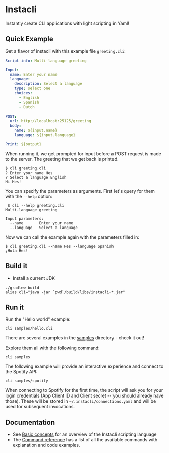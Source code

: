 # Instacli

Instantly create CLI applications with light scripting in Yaml!

## Quick Example

Get a flavor of instacli with this example file `greeting.cli`:

<!-- run before example
${input}:
    name: Hes
    language: English
-->

```yaml
Script info: Multi-language greeting

Input:
  name: Enter your name
  language:
    description: Select a language
    type: select one
    choices:
      - English
      - Spanish
      - Dutch

POST:
  url: http://localhost:25125/greeting
  body:
    name: ${input.name}
    language: ${input.language}

Print: ${output}
```

When running it, we get prompted for input before a POST request is made to the server. The greeting that we get back is
printed.

```commandline
$ cli greeting.cli 
? Enter your name Hes
? Select a language English
Hi Hes!
```

You can specify the parameters as arguments. First let's query for them with the `--help` option:

```commandline
 $ cli --help greeting.cli 
Multi-language greeting

Input parameters:
  --name       Enter your name
  --language   Select a language
```

Now we can call the example again with the parameters filled in:

```commandline
$ cli greeting.cli --name Hes --language Spanish
¡Hola Hes!
```

## Build it

* Install a current JDK

```commandline
./gradlew build
alias cli="java -jar `pwd`/build/libs/instacli-*.jar"
```

## Run it

Run the "Hello world" example:

```commandline
cli samples/hello.cli
```

There are several examples in the [samples](samples) directory - check it out!

Explore them all with the following command:

```commandline
cli samples
```

The following example will provide an interactive experience and connect to the Spotify API:

```commandline
cli samples/spotify
```

When connecting to Spotify for the first time, the script will ask you for your login credentials (App Client ID and
Client secret -- you should already have
those). These will be stored
in `~/.instacli/connections.yaml` and will be used for subsequent invocations.

## Documentation

* See [Basic concepts](instacli-spec/basic-concepts) for an overview of the Instacli scripting language
* The [Command reference](instacli-spec/command-reference/README.md) has a list of all the available commands with
  explanation and code examples.

<!--
# Highlight Reel

Main ideas:
* Everything is Yaml
* Code should be easy to read

## Http requests as code

## Invoke as a cli

## Define input 

## Define output

## User interaction

## Variables

## Data manipulation: For each

## Data manipulation: Add and Sort

## Programming logic: If

## Call another cli script

## Call a shell script

## Manage your Http connection info

## Read a file

## Testing in Instacli

## Documenting Instacli
-->

